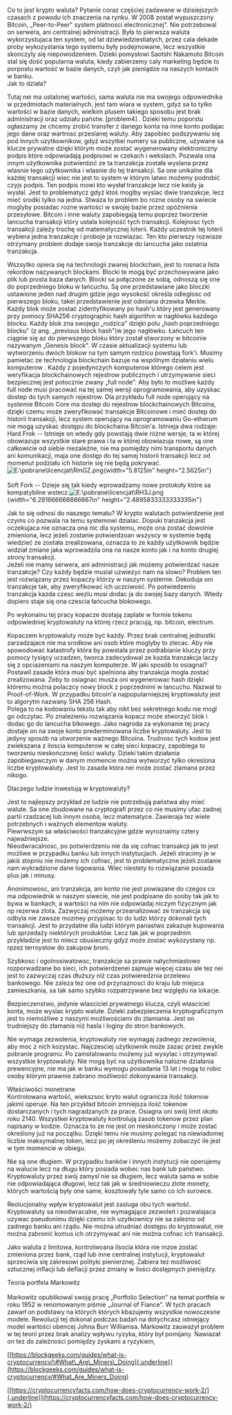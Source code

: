 Co to jest krypto waluta? Pytanie coraz częściej zadawane w dzisiejszych
czasach z powodu ich znaczenia na rynku. W 2008 został wypuszczony
Bitcoin, „Peer-to-Peer" system platnosci electronicznej". Nie
potrzebowal on serwera, ani centralnej administracji. Była to pierwsza
waluta wykorzystujaca ten system, od lat dziewiedziestiatych, przez cala
dekade proby wykozystania tego systemu były podejmowane, lecz wszystkie
skonczyly się niepowodzeniem. Dzieki pomysłowi Saotshi Nakamoto Bitcoin
stal się dość popularna waluta, kiedy zabierzemy caly marketing będzie
to porpostu wartość w bazie danych, czyli jak pieniądze na naszych
kontach w banku.\
Jak to działa?

Tutaj nei ma ustalonej wartości, sama waluta nie ma swojego odpowiednika
w przedmiotach materialnych, jest tam wiara w system, gdyż sa to tylko
wartości w bazie danych, wielkim plusem takiego sposobu jest brak
administracji oraz udziału państw. \[problem4\] . Dzieki temu poporstu
ogłaszamy ze chcemy zrobić transfer z danego konta na inne konto podajac
jego dane oraz wartrosc przeslanej waluty. Aby zapobiec podszywaniu się
pod innych uzytkownikow, gdyż wszytkei numery sa publiczne, używane sa
klucze prywatne dzięki którym może zostać wygenerowany elektroniczny
podpis które odpowiadają podpisowi w czekach i wekslach. Pozwala ona
innym użytkownika potwierdzić ze ta tranzakcja została wyslana przez
wlasnie tego użytkownika i wlasnie do tej transakcji. Sa one unikalne
dla każdej transakcji wiec nie jest to system w którym latwo możemy
podrobić czyjs podpis. Ten podpis mowi kto wysłał tranzakcje lecz nie
keidy ja wysłal. Jest to problematycz gdyż ktoś moglby wyslac dwie
tranzakcje, lecz mieć srodki tylko na jedna. Stwaza to problem bo rozne
osoby na swiecie moglyby posiadac rozne wartości w swojej bazie przez
opóźnienia przesyłowe. Bitcoin i inne waluty zapobiegają temu poprzez
tworzenie lancucha transakcji który ustala kolejność tych transakcji.
Kolejnosc tych transakcji zależy trochę od matematycznej loterii. Każdy
uczestnik tej loterii wybiera jedna tranzakcje i proboje ja rozwiazac.
Ten kto pierwszy rozwiaze otrzymany problem dodaje swoja tranzakcje do
lancucha jako ostatnia tranzakcja.

Wszsytko opiera się na technologii zwanej blockchain, jest to rosnaca
lista rekordow nazywanych blockami. Blocki te mogą być przechowywane
jako plik lub prosta baza danych. Blocki sa połączone ze sobą, odnoszą
się one do poprzedniego bloku w łańcuchu. Są one przedstawiane jako
bloczki ustawione jeden nad drugim gdzie jego wysokość określa odleglosc
od pierwszego bloku, takei przedstawienie jest odmiana drzewka Merkle.
Każdy blok może zostać zidentyfikowany po hash'u który jest generowany
przy pomocy SHA256 cryptographic hash algorithm w nagłówku każdego
blocku. Każdy blok zna swojego „rodzica" dzięki polu „hash poprzedniego
blocku" (z ang. „previous block hash")w jego nagłówku. Łańcuch ten
ciągnie się az do pierwszego bloku który został stworzony w bitcoinie
nazywanym „Genesis block". W czasie aktualizacji systemu lub wytworzeniu
dwóch blokow na tym samym rodzicu powstają fork'i. Musimy pamietac ze
technologia blockchain bazuje na wspólnym działaniu wielu komputerow .
Każdy z pojedynczych komputerow którego celem jest weryfikacja
blockchainowych rejestrow publicznych i utrzymywanie sieci bezpiecznej
jest potocznie zwany „full node". Aby było to możliwe każdy full node
musi pracować na tej samej wersji oprogramowania, aby uzyskac dostep do
tych samych rejestrow. Dla przykładu full node operujący na systemie
Bitcoin Core ma dostep do rejestrow blockchainowych Bitcoina, dzięki
czemu może zweryfikować transakcje Bitcoinowe i mieć dostep do historii
transakcji, lecz system operujący na oprogramowaniu Go-etherum nie mogą
uzyskac dostępu do blockchaina Bitcoin'a. Istnieja dwa rodzaje:\
Hard Frok -- Istnieje on wtedy gdy powstają dwie różne wersje, ta w
której obowiazuje wszystkie stare prawa i ta w której obowiazuja nowe,
są one całkowicie od siebie niezależne, nie ma pomiędzy nimi transportu
danych ani komunikacji, maja one dostęp do tej samej historii transakcji
lecz od momenut podziału ich historie się nie będą pokrywać.
![E:\\pobrane\\licencjat\\RmGZ.png](media/image1.png){width="5.8125in"
height="2.5625in"}\
\
Soft Fork -- Dzieje się tak kiedy wprowadzamy nowe protokoły które sa
kompatybilne
wstecz.![E:\\pobrane\\licencjat\\RH3J.png](media/image2.png){width="6.291666666666667in"
height="2.4895833333333335in"}

Jak to się odnosi do naszego tematu? W krypto walutach potwierdzenie
jest czyms co pozwala na temu systemowi dzialac. Dopuki tranzakcja jest
oczekujaca nie oznacza ona nic dla systemu, może ona zostać dowolnie
zmieniona, lecz jeżeli zostanie potwierdzoan wszyscy w systemie będą
wiedzieć ze została zrealizowana, oznacza to ze każdy użytkownik będzie
widział zmiane jaka wprowadzila ona na nasze konto jak i na konto
drugiej strony transakcji.\
Jeżeli nie mamy serwera, ani administracji jak możemy potwierdzać nasze
tranzakcje? Czy każdy będzie musial uzwiezyc nam na slowo? Problem ten
jest rozwiązany przez kopaczy którzy w naszym systemie. Dekoduja oni
tranzakcje tak, aby zweryfikować ich uczciwość. Po potwiedzeniu
tranzakcja kazda czesc wezlu musi dodac ja do swojej bazy danych. Wtedy
dopiero staje się ona czescia łańcucha blokowego.

Po wykonainu tej pracy kopacze dostają zaplate w formie tokenu
odpowiedniej kryptowaluty na której rzecz pracują, np. bitcoin,
electrum.

Kopaczem kryptowaluty może być każdy. Przez brak centralnej jednostki
zarzadzajace nie ma srodkow ani osob które moglyby to zlecac. Aby nie
spowodować katastrofy która by powstala przez podrabianie kluczy przy
pomocy tysięcy urzadzen, tworca zadecydowal ze kazda tranzakcja laczy
się z opciazeniami na naszym komputerze. W jaki sposób to osiagnal?
Postawil zasade która musi być spelniona aby tranzakcja mogla zostać
zrealizowana. Żeby to osiagnac musza oni wygenerowac hash dzięki któremu
można polaczcy nowy block z poprzednimi w lancuchu. Nazwal to
Proof-of-Work. W przypadku bitcoin'a najpopularniejszej kryptowaluty
jest to algorytm nazwany SHA 256 Hash.\
Polega to na kodowaniu tekstu tak aby nikt bez sekretnego kodu nie mogl
go odczytac. Po znalezieniu rozwiązania kopacz może stworzyć blok i
dodac go do lancucha blkowego. Jako nagroda za wykonanie tej pracy
dostaje on na swoje konto prederminowana liczbe kryptowaluty. Jest to
jedyny sposób na utworzenie ważnego Bitcoina. Trudnosc tych kodow jest
zwiekszana z iloscia komputerow w całej sieci kopaczy, zapobiega to
tworzeniu nieskończonej ilości waluty. Dzieki takim działania
zapobiegawczym w danym momencie można wytworzyć tylko okreslona liczbe
kryptowaluty. Jest to zasada która nei może zostać zlamana przez nikogo.

Dlaczego ludzie inwestują w kryptowaluty?

Jest to najlepszy przykład ze ludzie nie potrzebują państwa aby mieć
walute. Sa one zbudowane na cryptografi przez co nie musimy ufac zadnej
partii rzadzacej lub innym osoba, lecz matematyce. Zawieraja tez wiele
potrzebnych i ważnych elementow waluty.\
Piewrwszym sa właściwości tranzakcyjne gdzie wyroznaimy cztery
najważniejsze.\
Nieodwracalnosc, po potwierdzeniu nie da się cofnac transakcji jak to
jest możliwe w przypadku banku lub innych instytucjach. Jeżeli stracimy
je w jakiś stopniu nie możemy ich cofnac, jest to problematyczne jeżeli
zostanie nam wykradzione dane logowania. Wiec niestety to rozwiązanie
posiada plus jak i minusy.

Anonimowosc, ani tranzakcja, ani konto nie jest powiazane do czegos co
ma odpowiednik w naszym siwecie, nie jest podpisane do sooby tak jak to
bywa w bankach, a wartości na nim nie odpowiadaj niczym fizycznym jak np
rezerwa zlota. Zazwyczaj możemy przeanalizować ze tranzakcja się odbyla
nie zawsze mozmey przypisac to do ludzi którzy dokonali tych transakcji.
Jest to przydatne dla ludzi którym panastwo zakazuje kupowania lub
sprzedaży niektórych produktów. Lecz tak jak w poprzednim przykładzie
jest to miecz obusieczny gdyż może zostać wykozystany np. rpzez
terroystow do zakupow broni.

Szybkosc i ogolnosiwatowsc, tranzakcje sa prawie natychmiastowo
rozporwadzane bo sieci, ich potwierdzenei zajmuje więcej czasu ale tez
nei jest to zazwyczaj czas dłuższy niż czas potwieredznia przelewu
bankowego. Nie zaleza tez one od przynaznosci do kraju lub miejsca
zamieszkania, sa tak samo szybko rozpatrzywane bez względu na lokacje.

Bezpieczenstwo, jedynie wlasciciel prywatnego klucza, czyli wlasciciel
konta, może wyslac krypto walute. Dzieki zabezpieczenia kryptograficznym
jest to niemożliwe z naszymi możliwościami do zlamiania. Jest on
trudniejszy do złamania niż hasla i loginy do stron bankowych.

Nie wymaga zezwolenia, kryptowaluty nie wymagaj zadnego zezwolenia, aby
moc z nich kozystac. Najczesciej użytkownik może zazac przez zwykle
pobranie programu. Po zainstalowaniu możemy już wysylac i otrzymywać
wszystkie kryptowaluty. Nie mogą być na użytkownika nalozne działania
prewencyjne, nie ma jak w banku wymogu posiadania 13 lat i mogą to robic
osoby którym prawnie zabrano możliwość dokonywania transakcji.

Właściwości monetrane\
Kontrolowana wartość, wiekszsoc kryto walut ogranicza ilość tokenow
jakimi operuje. Na ten przykład bitcoin zmniejsza ilość tokenow
dostarczanych i tych nagradzanych za prace. Osiagna oni swój limit około
roku 2140. Wszystkei kryptowaluty kontrolują zasob tokenow przez plan
napisany w kodzie. Oznacza to ze nie jest on nieskończony i może zostać
określony już na początku. Dzięki temu nie musimy polegać na niewiadomej
liczbie maksymalnej token, lecz po jej określeniu możemy zobaczyć ile
jest w tym momencie w obiegu.

Nie są one długiem. W przypadku banków i innych instytucji nie operujemy
na walucie lecz na długu który posiada wobec nas bank lub państwo.
Kryptowaluty przez swój zamysl nie sa długiem, lecz waluta sama w sobie
nie odpowiadająca długowi, lecz tak jak w średniowieczu zlote monety,
których wartością były one same, kosztowały tyle samo co ich surowce.

Reolucjonalny wpływ kryptowalut jest zasluga obu tych wartość.
Kryptowaluty sa nieodwracalne, nie wymagające zezwoleń i pozwalajaca
uzywac pseudonimu dzięki czemu ich uzytkownicy nie sa zalezno od zadnego
banku ani rządu. Nie można utrudniać dostępu do kryptowalut, nie można
zabronić komus ich otrzymywać ani nie można cofnac ich transakcji.

Jako waluta z limitowa, kontrolwoana ilsocia która nie mzoe zostać
zmieniona przez bank, rząd lub inne centralnej instytucji, kryptowalut
sprzeciwia się zakresowi polityki pienierznej. Zabiera tez możliwość
sztucznej inflacji lub deflacji przez zmiany w ilości dostępnych
pieniędzy.

Teoria portfela Markowitz\
\
Markowitz opublikowal swoją pracę „Portfolio Selection" na temat
portfela w roku 1952 w renomowanym piśmie „Journal of Fiance". W tych
pracach zawarł on podstawy na których których kbazujemy wszystkie
nowoczesne modele. Rewolucji tej dokonal podczas badań na dotychcasz
istniejący model wartości obencej Johna Burr Williamsa. Markowitz
zauważył problem w tej teorii przez brak analizy wpływu ryzyka, który
był pomijany. Nawiazał on tez do zależności pomiędzy zyskami a ryzykiem,

[[https://blockgeeks.com/guides/what-is-cryptocurrency/\#What\_Are\_Miners\_Doing]{.underline}](https://blockgeeks.com/guides/what-is-cryptocurrency/#What_Are_Miners_Doing)

[[https://cryptocurrencyfacts.com/how-does-cryptocurrency-work-2/]{.underline}](https://cryptocurrencyfacts.com/how-does-cryptocurrency-work-2/)

